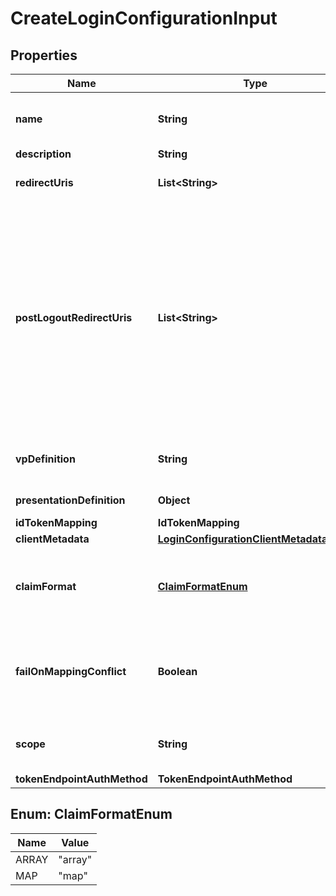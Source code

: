 # CreateLoginConfigurationInput

## Properties

| Name                        | Type                                                                                  | Description                                                                                                                                                                                                     | Notes      |
| --------------------------- | ------------------------------------------------------------------------------------- | --------------------------------------------------------------------------------------------------------------------------------------------------------------------------------------------------------------- | ---------- |
| **name**                    | **String**                                                                            | User defined login configuration name                                                                                                                                                                           |            |
| **description**             | **String**                                                                            |                                                                                                                                                                                                                 | [optional] |
| **redirectUris**            | **List&lt;String&gt;**                                                                | OAuth 2.0 Redirect URIs                                                                                                                                                                                         |            |
| **postLogoutRedirectUris**  | **List&lt;String&gt;**                                                                | Post Logout Redirect URIs, Used to redirect the user&#39;s browser to a specified URL after the logout process is complete. Must match the domain, port, scheme of at least one of the registered redirect URIs | [optional] |
| **vpDefinition**            | **String**                                                                            | VP definition in JSON stringify format                                                                                                                                                                          | [optional] |
| **presentationDefinition**  | **Object**                                                                            | Presentation Definition                                                                                                                                                                                         | [optional] |
| **idTokenMapping**          | **IdTokenMapping**                                                                    |                                                                                                                                                                                                                 | [optional] |
| **clientMetadata**          | [**LoginConfigurationClientMetadataInput**](LoginConfigurationClientMetadataInput.md) |                                                                                                                                                                                                                 | [optional] |
| **claimFormat**             | [**ClaimFormatEnum**](#ClaimFormatEnum)                                               | ID token claims output format. Default is array.                                                                                                                                                                | [optional] |
| **failOnMappingConflict**   | **Boolean**                                                                           | Interrupts login process if duplications of data fields names will be found                                                                                                                                     | [optional] |
| **scope**                   | **String**                                                                            | List of groups separated by space                                                                                                                                                                               | [optional] |
| **tokenEndpointAuthMethod** | **TokenEndpointAuthMethod**                                                           |                                                                                                                                                                                                                 | [optional] |

## Enum: ClaimFormatEnum

| Name  | Value             |
| ----- | ----------------- |
| ARRAY | &quot;array&quot; |
| MAP   | &quot;map&quot;   |
